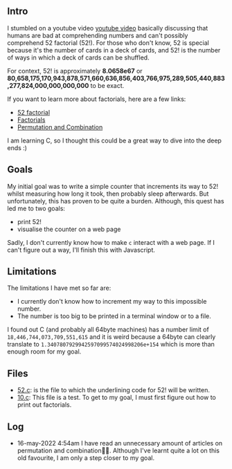 ##  Intro
I stumbled on a youtube video [youtube video](https://www.youtube.com/watch?v=hoeIllSxpEU) basically discussing that humans are bad at comprehending numbers and can't possibly comprehend 52 factorial (52!). For those who don't know, 52 is special because it's the number of cards in a deck of cards, and 52! is the number of ways in which a deck of cards can be shuffled.

For context, 52! is approximately **8.0658e67** or **80,658,175,170,943,878,571,660,636,856,403,766,975,289,505,440,883,277,824,000,000,000,000** to be exact.

If you want to learn more about factorials, here are a few links: 
- [52 factorial](https://czep.net/weblog/52cards.html)
- [Factorials](https://byjus.com/maths/factorial/)
- [Permutation and Combination](https://www.mathsisfun.com/combinatorics/combinations-permutations.html)

I am learning C, so I thought this could be a great way to dive into the deep ends :)

## Goals
My initial goal was to write a simple counter that increments its way to 52! whilst measuring how long it took, then probably sleep afterwards. But unfortunately, this has proven to be quite a burden. Although, this quest has led me to two goals:

- print 52!
- visualise the counter on a web page

Sadly, I don't currently know how to make `c` interact with a web page. If I can't figure out a way, I'll finish this with Javascript.

## Limitations 

The limitations I have met so far are: 
- I currently don't know how to increment my way to this impossible number.
- The number is too big to be printed in a terminal window or to a file.
 
I found out C (and probably all 64byte machines) has a number limit of `18,446,744,073,709,551,615` and it is weird because a 64byte can clearly translate to `1.3407807929942597099574024998206e+154` which is more than enough room for my goal.


## Files

- [52.c](52.c): is the file to which the underlining code for 52! will be written.
- [10.c](10.c): This file is a test. To get to my goal, I must first figure out how to print out factorials.

## Log

- 16-may-2022 4:54am
I have read an unnecessary amount of articles on permutation and combination🫠🫠. Although I've learnt quite a lot on this old favourite, I am only a step closer to my goal.